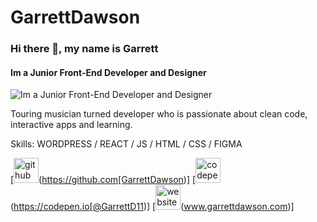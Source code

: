 # GarrettDawson

### Hi there 👋, my name is Garrett
#### Im a Junior Front-End Developer and Designer 
![Im a Junior Front-End Developer and Designer ](https://arturssmirnovs.github.io/github-profile-readme-generator/images/banner.png)

Touring musician turned developer who is passionate about clean code, interactive apps and learning. 

Skills: WORDPRESS / REACT / JS / HTML / CSS / FIGMA 


[<img src='https://cdn.jsdelivr.net/npm/simple-icons@3.0.1/icons/github.svg' alt='github' height='40'>(https://github.com[GarrettDawson)] [<img src='https://cdn.jsdelivr.net/npm/simple-icons@3.0.1/icons/codepen.svg' alt='codepen' height='40'>(https://codepen.io[@GarrettD11)] [<img src='https://cdn.jsdelivr.net/npm/simple-icons@3.0.1/icons/icloud.svg' alt='website' height='40'>(www.garrettdawson.com)] 

